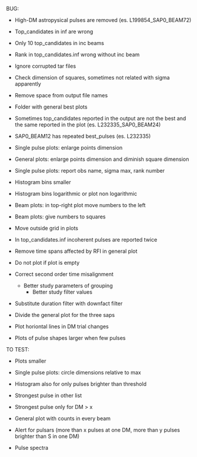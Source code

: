 BUG:
- High-DM astropysical pulses are removed (es. L199854_SAP0_BEAM72)
- Top_candidates in inf are wrong
- Only 10 top_candidates in inc beams
- Rank in top_candidates.inf wrong without inc beam
- Ignore corrupted tar files
- Check dimension of squares, sometimes not related with sigma apparently

- Remove space from output file names
- Folder with general best plots
- Sometimes top_candidates reported in the output are not the best and the same reported in the plot (es. L232335_SAP0_BEAM24)
- SAP0_BEAM12 has repeated best_pulses (es. L232335)
- Single pulse plots: enlarge points dimension
- General plots: enlarge points dimension and diminish square dimension
- Single pulse plots: report obs name, sigma max, rank number
- Histogram bins smaller
- Histogram bins logarithmic or plot non logarithmic
- Beam plots: in top-right plot move numbers to the left
- Beam plots: give numbers to squares
- Move outside grid in plots
- In top_candidates.inf incoherent pulses are reported twice
- Remove time spans affected by RFI in general plot

- Do not plot if plot is empty
- Correct second order time misalignment
  - Better study parameters of grouping
    - Better study filter values
- Substitute duration filter with downfact filter
- Divide the general plot for the three saps
- Plot horiontal lines in DM trial changes
- Plots of pulse shapes larger when few pulses

TO TEST:
- Plots smaller
- Single pulse plots: circle dimensions relative to max
- Histogram also for only pulses brighter than threshold
- Strongest pulse in other list
- Strongest pulse only for DM > x

- General plot with counts in every beam
- Alert for pulsars (more than x pulses at one DM, more than y pulses brighter than S in one DM)
- Pulse spectra